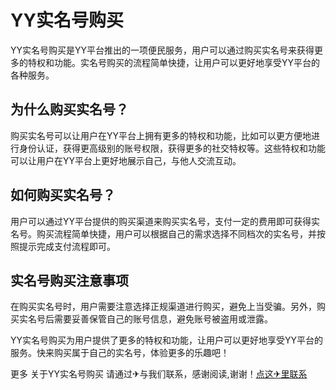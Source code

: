 # YY实名号购买

YY实名号购买是YY平台推出的一项便民服务，用户可以通过购买实名号来获得更多的特权和功能。实名号购买的流程简单快捷，让用户可以更好地享受YY平台的各种服务。

## 为什么购买实名号？

购买实名号可以让用户在YY平台上拥有更多的特权和功能，比如可以更方便地进行身份认证，获得更高级别的账号权限，获得更多的社交特权等。这些特权和功能可以让用户在YY平台上更好地展示自己，与他人交流互动。

## 如何购买实名号？

用户可以通过YY平台提供的购买渠道来购买实名号，支付一定的费用即可获得实名号。购买流程简单快捷，用户可以根据自己的需求选择不同档次的实名号，并按照提示完成支付流程即可。

## 实名号购买注意事项

在购买实名号时，用户需要注意选择正规渠道进行购买，避免上当受骗。另外，购买实名号后需要妥善保管自己的账号信息，避免账号被盗用或泄露。

YY实名号购买为用户提供了更多的特权和功能，让用户可以更好地享受YY平台的服务。快来购买属于自己的实名号，体验更多的乐趣吧！

更多 关于YY实名号购买 请通过✈与我们联系，感谢阅读,谢谢！[点这✈里联系](https://lm.k02.cc)